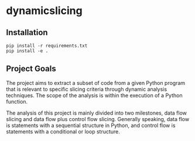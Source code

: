 # dynamicslicing

## Installation

```console
pip install -r requirements.txt
pip install -e .
```

## Project Goals

The project aims to extract a subset of code from a given Python program that is relevant to specific
slicing criteria through dynamic analysis techniques. The scope of the analysis is within the execution
of a Python function.

The analysis of this project is mainly divided into two milestones, data flow slicing and data flow plus
control flow slicing. Generally speaking, data flow is statements with a sequential structure in Python,
and control flow is statements with a conditional or loop structure.
